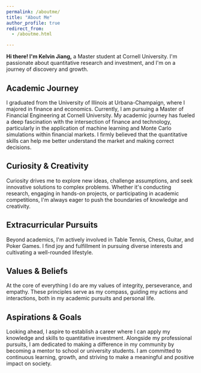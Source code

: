 ```yaml
---
permalink: /aboutme/
title: "About Me"
author_profile: true
redirect_from: 
  - /aboutme.html

---
```


**Hi there! I'm Kelvin Jiang,** a Master student at Cornell University. I'm passionate about quantitative research and investment, and I'm on a journey of discovery and growth.

**Academic Journey**
-----
I graduated from the University of Illinois at Urbana-Champaign, where I majored in finance and economics. Currently, I am pursuing a Master of Financial Engineering at Cornell University. My academic journey has fueled a deep fascination with the intersection of finance and technology, particularly in the application of machine learning and Monte Carlo simulations within financial markets. I firmly believed that the quantitative skills can help me better understand the market and making correct decisions.

**Curiosity & Creativity**
-----
 Curiosity drives me to explore new ideas, challenge assumptions, and seek innovative solutions to complex problems. Whether it's conducting research, engaging in hands-on projects, or participating in academic competitions, I'm always eager to push the boundaries of knowledge and creativity.

**Extracurricular Pursuits**
-----
Beyond academics, I'm actively involved in Table Tennis, Chess, Guitar, and Poker Games. I find joy and fulfillment in pursuing diverse interests and cultivating a well-rounded lifestyle.

**Values & Beliefs**
-----
At the core of everything I do are my values of integrity, perseverance, and empathy. These principles serve as my compass, guiding my actions and interactions, both in my academic pursuits and personal life.

**Aspirations & Goals** 
-----
Looking ahead, I aspire to establish a career where I can apply my knowledge and skills to quantitative investment. Alongside my professional pursuits, I am dedicated to making a difference in my community by becoming a mentor to school or university students. I am committed to continuous learning, growth, and striving to make a meaningful and positive impact on society.
